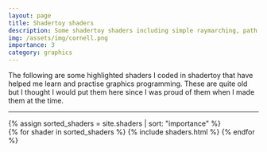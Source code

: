 ```yaml
---
layout: page
title: Shadertoy shaders
description: Some shadertoy shaders including simple raymarching, path tracing...
img: /assets/img/cornell.png
importance: 3
category: graphics
---
```

The following are some highlighted shaders I coded in shadertoy that have helped me learn and practise graphics programming. These are quite old but I thought I would put them here since I was proud of them when I made them at the time.

<hr>
<div class="projects">
  {% assign sorted_shaders = site.shaders | sort: "importance" %}
    <!-- Generate cards for each project -->
    <div class="grid">
    {% for shader in sorted_shaders %}
        {% include shaders.html %}
    {% endfor %}
    </div>

</div>

